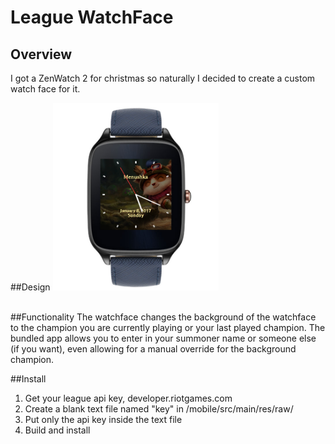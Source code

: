 # League WatchFace

## Overview
I got a ZenWatch 2 for christmas so naturally I decided to create a custom watch face for it. 

##Design
<img src="https://github.com/aggromoose/leaguewatchface/blob/master/preview.png" height="300" /><br/><br/>

##Functionality
The watchface changes the background of the watchface to the champion you are currently playing or your last played champion.  The bundled app allows you to enter in your summoner name or someone else (if you want), even allowing for a manual override for the background champion.

##Install

1. Get your league api key, developer.riotgames.com
2. Create a blank text file named "key" in /mobile/src/main/res/raw/
3. Put only the api key inside the text file
4. Build and install